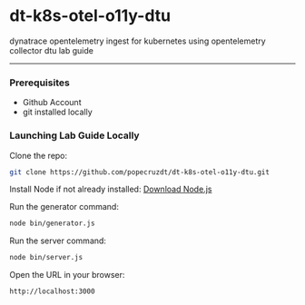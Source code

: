 # dt-k8s-otel-o11y-dtu
dynatrace opentelemetry ingest for kubernetes using opentelemetry collector dtu lab guide

---

### Prerequisites

* Github Account
* git installed locally

### Launching Lab Guide Locally

Clone the repo:
```sh
git clone https://github.com/popecruzdt/dt-k8s-otel-o11y-dtu.git
```

Install Node if not already installed:
[Download Node.js](https://nodejs.org/en/download/package-manager)

Run the generator command:
```sh
node bin/generator.js
```

Run the server command:
```sh
node bin/server.js
```

Open the URL in your browser:
```text
http://localhost:3000
```
